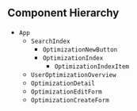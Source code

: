 ## Component Hierarchy

* `App`
  * `SearchIndex`
    * `OptimizationNewButton`
    * `OptimizationIndex`
      * `OptimizationIndexItem`
  * `UserOptimizationOverview`
  * `OptimizationDetail`
  * `OptimizationEditForm`
  * `OptimizationCreateForm`
